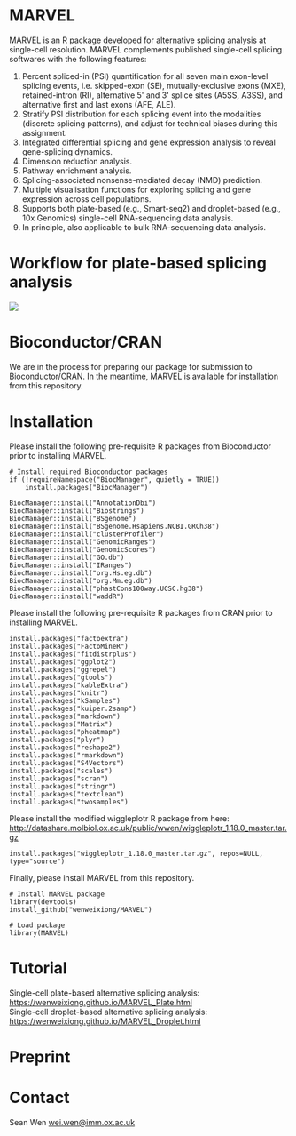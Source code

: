 # MARVEL
MARVEL is an R package developed for alternative splicing analysis at single-cell resolution. MARVEL complements published single-cell splicing softwares with the following features:
1. Percent spliced-in (PSI) quantification for all seven main exon-level splicing events, i.e. skipped-exon (SE), mutually-exclusive exons (MXE), retained-intron (RI), alternative 5' and 3' splice sites (A5SS, A3SS), and alternative first and last exons (AFE, ALE).
2. Stratify PSI distribution for each splicing event into the modalities (discrete splicing patterns), and adjust for technical biases during this assignment.
3. Integrated differential splicing and gene expression analysis to reveal gene-splicing dynamics.
4. Dimension reduction analysis.
5. Pathway enrichment analysis.
6. Splicing-associated nonsense-mediated decay (NMD) prediction.
7. Multiple visualisation functions for exploring splicing and gene expression across cell populations.
8. Supports both plate-based (e.g., Smart-seq2) and droplet-based (e.g., 10x Genomics) single-cell RNA-sequencing data analysis. 
9. In principle,  also applicable to bulk RNA-sequencing data analysis.

# Workflow for plate-based splicing analysis
![](inst/extdata/Cover_Figure.png)

# Bioconductor/CRAN
We are in the process for preparing our package for submission to Bioconductor/CRAN. In the meantime, MARVEL is available for installation from this repository.

# Installation
Please install the following pre-requisite R packages from Bioconductor prior to installing MARVEL.
```
# Install required Bioconductor packages
if (!requireNamespace("BiocManager", quietly = TRUE))
    install.packages("BiocManager")

BiocManager::install("AnnotationDbi")
BiocManager::install("Biostrings")
BiocManager::install("BSgenome")
BiocManager::install("BSgenome.Hsapiens.NCBI.GRCh38")
BiocManager::install("clusterProfiler")
BiocManager::install("GenomicRanges")
BiocManager::install("GenomicScores")
BiocManager::install("GO.db")
BiocManager::install("IRanges")
BiocManager::install("org.Hs.eg.db")
BiocManager::install("org.Mm.eg.db")
BiocManager::install("phastCons100way.UCSC.hg38")
BiocManager::install("waddR")
```
 
Please install the following pre-requisite R packages from CRAN prior to installing MARVEL.
```
install.packages("factoextra")
install.packages("FactoMineR")
install.packages("fitdistrplus")
install.packages("ggplot2")
install.packages("ggrepel")
install.packages("gtools")
install.packages("kableExtra")
install.packages("knitr")
install.packages("kSamples")
install.packages("kuiper.2samp")
install.packages("markdown")
install.packages("Matrix")
install.packages("pheatmap")
install.packages("plyr")
install.packages("reshape2")
install.packages("rmarkdown")
install.packages("S4Vectors")
install.packages("scales")
install.packages("scran")
install.packages("stringr")
install.packages("textclean")
install.packages("twosamples")
```

Please install the modified wiggleplotr R package from here: http://datashare.molbiol.ox.ac.uk/public/wwen/wiggleplotr_1.18.0_master.tar.gz
```
install.packages("wiggleplotr_1.18.0_master.tar.gz", repos=NULL, type="source")
```

Finally, please install MARVEL from this repository.
```
# Install MARVEL package
library(devtools)
install_github("wenweixiong/MARVEL")

# Load package
library(MARVEL)
```


# Tutorial
Single-cell plate-based alternative splicing analysis: https://wenweixiong.github.io/MARVEL_Plate.html  
Single-cell droplet-based alternative splicing analysis: https://wenweixiong.github.io/MARVEL_Droplet.html

# Preprint

# Contact
Sean Wen <wei.wen@imm.ox.ac.uk>
